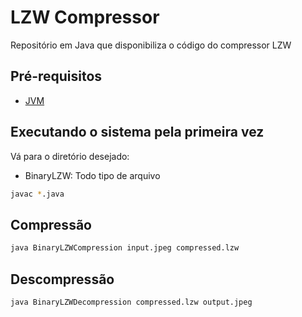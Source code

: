 # LZW Compressor

Repositório em Java que disponibiliza o código do compressor LZW

## Pré-requisitos

- [JVM](https://www.java.com/pt-BR/download/manual.jsp)

## Executando o sistema pela primeira vez

Vá para o diretório desejado:

- BinaryLZW: Todo tipo de arquivo

```sh
javac *.java
```

## Compressão

```sh
java BinaryLZWCompression input.jpeg compressed.lzw
```

## Descompressão

```sh
java BinaryLZWDecompression compressed.lzw output.jpeg

```
